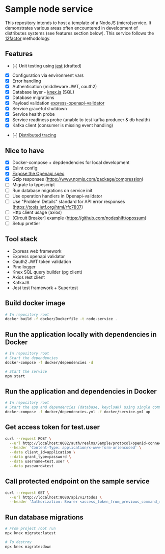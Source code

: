 # Sample node service

This repository intends to host a template of a NodeJS (micro)service.
It demonstrates various areas often encountered in development of distributes systems (see features section below).
This service follows the [12factor](https://12factor.net/) methodology.

## Features

- [-] Unit testing using [jest](https://jestjs.io/docs/getting-started) (drafted)

- [x] Configuration via environment vars
- [x] Error handling
- [x] Authentication (middleware JWT, oauth2)
- [x] Database layer - [knex.js](https://knexjs.org/) (SQL)
- [x] Database migrations
- [x] Payload validation [express-openapi-validator](https://github.com/cdimascio/express-openapi-validator)
- [x] Service graceful shutdown
- [x] Service health probe
- [x] Service readiness probe (unable to test kafka producer & db health)
- [x] Kafka client (consumer is missing event handling)
- [-] [Distributed tracing](https://opentelemetry.io/docs/js/getting_started/nodejs/)

## Nice to have

- [x] Docker-compose + depdendencies for local development
- [x] Eslint config
- [x] [Expose the Openapi spec](https://github.com/cdimascio/express-openapi-validator#example-express-api-server)
- [x] Gzip responses (https://www.npmjs.com/package/compression)
- [ ] Migrate to typescript
- [ ] Run database migrations on service init
- [ ] Use operation handlers in Openapi-validator
- [ ] Use "Problem Details" standard for API error responses (https://tools.ietf.org/html/rfc7807)
- [ ] Http client usage (axios)
- [ ] [Circuit Breaker] example (https://github.com/nodeshift/opossum)
- [ ] Setup prettier

## Tool stack

- Express web framework
- Express openapi validator
- Oauth2 JWT token validation
- Pino logger
- Knex SQL query builder (pg client)
- Axios rest client
- KafkaJS
- Jest test framework + Supertest

## Build docker image

```bash
# In repository root
docker build -f docker/Dockerfile -t node-service .
```

## Run the application locally with dependencies in Docker

```bash
# In repository root
# Start the dependencies
docker-compose -f docker/dependencies -d

# Start the service
npm start
```

## Run the application and dependencies in Docker

```bash
# In repository root
# Start the app and dependencies (database, keycloak) using single command
docker-compose -f docker/dependencies.yml -f docker/service.yml up
```

## Get access token for test.user

```bash
curl --request POST \
  --url http://localhost:8082/auth/realms/Sample/protocol/openid-connect/token \
  --header 'Content-Type: application/x-www-form-urlencoded' \
  --data client_id=application \
  --data grant_type=password \
  --data username=test.user \
  --data password=test
```

## Call protected endpoint on the sample service

```bash
curl --request GET \
  --url http://localhost:8080/api/v1/todos \
  --header 'Authorization: Bearer <access_token_from_previous_command_result>'
```

## Run database migrations

```bash
# From project root run
npx knex migrate:latest

# To destroy
npx knex migrate:down
```
